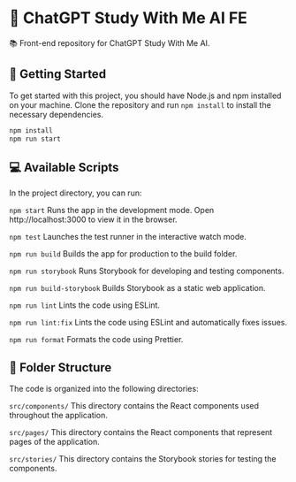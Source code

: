 # 🤖 ChatGPT Study With Me AI FE
📚 Front-end repository for ChatGPT Study With Me AI.
## 🚀 Getting Started
To get started with this project, you should have Node.js and npm installed on your machine. Clone the repository and run `npm install` to install the necessary dependencies.

```bash
npm install
npm run start
```

## 💻 Available Scripts
In the project directory, you can run:

`npm start`
Runs the app in the development mode. Open http://localhost:3000 to view it in the browser.

`npm test`
Launches the test runner in the interactive watch mode.

`npm run build`
Builds the app for production to the build folder.

`npm run storybook`
Runs Storybook for developing and testing components.

`npm run build-storybook`
Builds Storybook as a static web application.

`npm run lint`
Lints the code using ESLint.

`npm run lint:fix`
Lints the code using ESLint and automatically fixes issues.

`npm run format`
Formats the code using Prettier.

## 📁 Folder Structure
The code is organized into the following directories:

`src/components/`
This directory contains the React components used throughout the application.

`src/pages/`
This directory contains the React components that represent pages of the application.

`src/stories/`
This directory contains the Storybook stories for testing the components.
